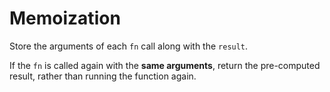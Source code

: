 # Memoization

Store the arguments of each `fn` call along with the `result`.

If the `fn` is called again with the **same arguments**, return the pre-computed result, rather than running the function again.
